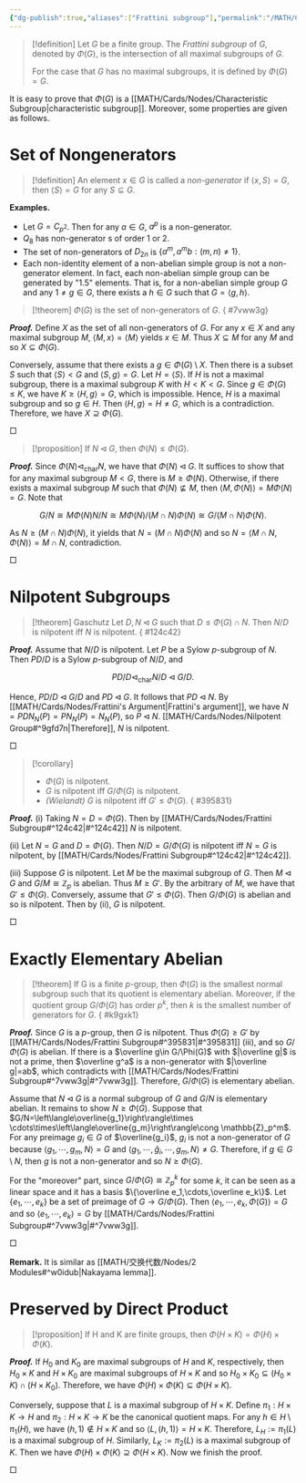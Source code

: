 ```yaml
---
{"dg-publish":true,"aliases":["Frattini subgroup"],"permalink":"/MATH/Cards/Nodes/Frattini Subgroup/","dgPassFrontmatter":true}
---
```



> [!definition]
> Let $G$ be a finite group. The *Frattini subgroup* of $G$, denoted by $\Phi(G)$, is the intersection of all maximal subgroups of $G$. 
> 
> For the case that $G$ has no maximal subgroups, it is defined by $\Phi(G)=G$.

It is easy to prove that $\Phi(G)$ is a [[MATH/Cards/Nodes/Characteristic Subgroup\|characteristic subgroup]]. Moreover, some properties are given as follows.

# Set of Nongenerators

> [!definition]
> An element $x\in G$ is called a *non-generator* if $\left\langle x,S\right\rangle=G$, then $\left\langle S\right\rangle=G$ for any $S\subseteq G$.

**Examples.** 
- Let $G=C_{p^2}$. Then for any $a\in G$, $a^p$ is a non-generator.
- $Q_8$ has non-generator s of order $1$ or $2$.
- The set of non-generators of $D_{2n}$ is $\{a^m,a^mb:(m,n)\neq 1\}$.
- Each non-identity element of a non-abelian simple group is not a non-generator element. In fact, each non-abelian simple group can be generated by "1.5" elements. That is, for a non-abelian simple group $G$ and any $1\neq g\in G$, there exists a $h\in G$ such that $G=\left\langle g,h\right\rangle$.

> [!theorem]
> $\Phi(G)$ is the set of non-generators of $G$. 
{ #7vww3g}


**_Proof._**
Define $X$ as the set of all non-generators of $G$. For any $x\in X$ and any maximal subgroup $M$, $\langle M,x\rangle=\langle M\rangle$ yields $x\in M$. Thus $X\subseteq M$ for any $M$ and so $X\subseteq\Phi(G)$. 

Conversely, assume that there exists a $g\in\Phi(G)\setminus X$. Then there is a subset $S$ such that $\langle S\rangle< G$ and $\langle S,g\rangle=G$. Let $H=\langle S\rangle$. If $H$ is not a maximal subgroup, there is a maximal subgroup $K$ with $H< K< G$. Since $g\in\Phi(G)\leqslant K$, we have $K\geqslant\langle H,g\rangle=G$, which is impossible. Hence, $H$ is a maximal subgroup and so $g\in H$. Then $\langle H,g\rangle=H\neq G$, which is a contradiction. Therefore, we have $X\supseteq\Phi(G)$.
<p align="left">□</p>

> [!proposition]
> If $N\lhd G$, then $\Phi(N)\leqslant\Phi(G)$.

**_Proof._**
Since $\Phi(N)\lhd_{\mathrm{char}}N$, we have that $\Phi(N)\lhd G$. It suffices to show that for any maximal subgroup $M<G$, there is $M\geqslant \Phi(N)$. Otherwise, if there exists a maximal subgroup $M$ such that $\Phi(N)\not\subseteq M$, then $\left\langle M,\Phi(N)\right\rangle=M\Phi(N)=G$. Note that 

$$G/N\cong M\Phi(N)N/N\cong M\Phi(N)\big/(M\cap N)\Phi(N)\cong G/(M\cap N)\Phi(N).$$

As $N\geqslant (M\cap N)\Phi(N)$, it yields that $N=(M\cap N)\Phi(N)$ and so $N=\left\langle M\cap N,\Phi(N)\right\rangle=M\cap N$, contradiction. 
<p align="left">□</p>

# Nilpotent Subgroups

> [!theorem] Gaschutz
> Let $D,N\lhd G$ such that $D\leqslant \Phi(G)\cap N$. Then $N/D$ is nilpotent iff $N$ is nilpotent.
{ #124c42}


**_Proof._**
Assume that $N/D$ is nilpotent. Let $P$ be a Sylow $p$-subgroup of $N$. Then $PD/D$ is a Sylow $p$-subgroup of $N/D$, and 

$$PD/D\lhd_{\mathrm{char}} N/D\lhd G/D.$$

Hence, $PD/D\lhd G/D$ and $PD\lhd G$. It follows that $PD\lhd N$. By [[MATH/Cards/Nodes/Frattini's Argument\|Frattini's argument]], we have $N=PDN_N(P)=PN_N(P)=N_N(P)$, so $P\lhd N$. [[MATH/Cards/Nodes/Nilpotent Group#^9gfd7n\|Therefore]], $N$ is nilpotent.
<p align="left">□</p>

> [!corollary]
> - $\Phi(G)$ is nilpotent.
> - $G$ is nilpotent iff $G/\Phi(G)$ is nilpotent.
> - *(Wielandt)* $G$ is nilpotent iff $G'\leqslant\Phi(G)$.
{ #395831}


**_Proof._**
(i) Taking $N=D=\Phi(G)$. Then by [[MATH/Cards/Nodes/Frattini Subgroup#^124c42\|#^124c42]] $N$ is nilpotent.

(ii) Let $N=G$ and $D=\Phi(G)$. Then $N/D=G/\Phi(G)$ is nilpotent iff $N=G$ is nilpotent, by [[MATH/Cards/Nodes/Frattini Subgroup#^124c42\|#^124c42]].

(iii) Suppose $G$ is nilpotent. Let $M$ be the maximal subgroup of $G$. Then $M\lhd G$ and $G/M\cong \mathbb{Z}_p$ is abelian. Thus $M\geqslant G'$. By the arbitrary of $M$, we have that $G'\leqslant\Phi(G)$. Conversely, assume that $G'\leqslant\Phi(G)$. Then $G/\Phi(G)$ is abelian and so is nilpotent. Then by (ii), $G$ is nilpotent.
<p align="left">□</p>

# Exactly Elementary Abelian

> [!theorem]
> If G is a finite $p$-group, then $\Phi(G)$ is the smallest normal subgroup such that its quotient is elementary abelian. Moreover, if the quotient group $G/\Phi(G)$ has order $p^k$, then $k$ is the smallest number of generators for $G$.
{ #k9gxk1}


**_Proof._**
Since $G$ is a $p$-group, then $G$ is nilpotent. Thus $\Phi(G)\geqslant G'$ by [[MATH/Cards/Nodes/Frattini Subgroup#^395831\|#^395831]] (iii), and so $G/\Phi(G)$ is abelian. If there is a $\overline g\in G/\Phi(G)$ with $|\overline g|$ is not a prime, then $\overline g^a$ is a non-generator with $|\overline g|=ab$, which contradicts with [[MATH/Cards/Nodes/Frattini Subgroup#^7vww3g\|#^7vww3g]]. Therefore, $G/\Phi(G)$ is elementary abelian.

Assume that $N\lhd G$ is a normal subgroup of $G$ and $G/N$ is elementary abelian. It remains to show $N\geqslant\Phi(G)$. Suppose that $G/N=\left\langle\overline{g_1}\right\rangle\times \cdots\times\left\langle\overline{g_m}\right\rangle\cong \mathbb{Z}_p^m$. For any preimage $g_i\in G$ of $\overline{g_i}$, $g_i$ is not a non-generator of $G$ because $\left\langle g_1,\cdots,g_m,N\right\rangle=G$ and $\left\langle g_1,\cdots,\check g_i,\cdots,g_m,N\right\rangle\neq G$. Therefore, if $g\in G\setminus N$, then $g$ is not a non-generator and so $N\geqslant\Phi(G)$. 

For the "moreover" part, since $G/\Phi(G)\cong \mathbb{Z}_p^k$ for some $k$, it can be seen as a linear space and it has a basis $\{\overline e_1,\cdots,\overline e_k\}$. Let $\{e_1,\cdots,e_k\}$ be a set of preimage of $G\to G/\Phi(G)$. Then $\left\langle e_1,\cdots,e_k,\Phi(G)\right\rangle=G$ and so $\left\langle e_1,\cdots,e_k\right\rangle =G$ by [[MATH/Cards/Nodes/Frattini Subgroup#^7vww3g\|#^7vww3g]]. 
<p align="left">□</p>


**Remark.** It is similar as [[MATH/交换代数/Nodes/2 Modules#^w0idub\|Nakayama lemma]]. 

# Preserved by Direct Product

> [!proposition]
> If H and K are finite groups, then $\Phi(H\times K)=\Phi(H)\times\Phi(K)$.

**_Proof._**
If $H_0$ and $K_0$ are maximal subgroups of $H$ and $K$, respectively, then $H_0\times K$ and $H\times K_0$ are maximal subgroups of $H\times K$ and so $H_0\times K_0\subseteq (H_0\times K)\cap(H\times K_0)$. Therefore, we have $\Phi(H)\times \Phi(K)\subseteq\Phi(H\times K)$. 

Conversely, suppose that $L$ is a maximal subgroup of $H\times K$. Define $\pi_1:H\times K\to H$ and $\pi_2:H\times K\to K$ be the canonical quotient maps. For any $h\in H\setminus\pi_1(H)$, we have $(h,1)\notin H\times K$ and so $\left\langle L,(h,1)\right\rangle=H\times K$. Therefore, $L_H:=\pi_1(L)$ is a maximal subgroup of $H$. Similarly, $L_K:=\pi_2(L)$ is a maximal subgroup of $K$. Then we have $\Phi(H)\times \Phi(K)\supseteq\Phi(H\times K)$. Now we finish the proof.
<p align="left">□</p>